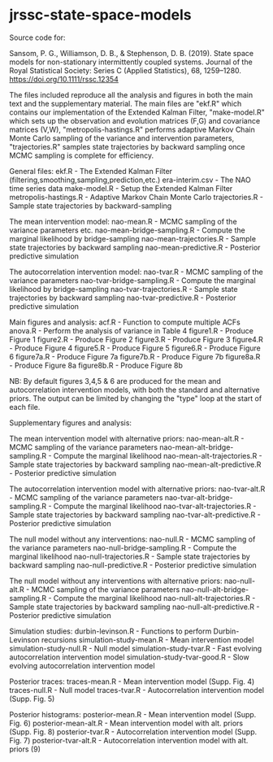# jrssc-state-space-models
Source code for:

Sansom, P. G., Williamson, D. B., & Stephenson, D. B. (2019). State space models for non-stationary intermittently coupled systems. Journal of the Royal Statistical Society: Series C (Applied Statistics), 68, 1259–1280. https://doi.org/10.1111/rssc.12354


The files included reproduce all the analysis and figures in both the main text
and the supplementary material. The main files are "ekf.R" which contains our
implementation of the Extended Kalman Filter, "make-model.R" which sets up the
observation and evolution matrices (F,G) and covariance matrices (V,W), 
"metropolis-hastings.R" performs adaptive Markov Chain Monte Carlo sampling of
the variance and intervention parameters, "trajectories.R" samples state
trajectories by backward sampling once MCMC sampling is complete for efficiency.


General files:
ekf.R                 - The Extended Kalman Filter
                        (filtering,smoothing,sampling,prediction,etc.)
era-interim.csv       - The NAO time series data
make-model.R          - Setup the Extended Kalman Filter
metropolis-hastings.R - Adaptive Markov Chain Monte Carlo
trajectories.R        - Sample state trajectories by backward-sampling

The mean intervention model:
nao-mean.R                 - MCMC sampling of the variance parameters etc.
nao-mean-bridge-sampling.R - Compute the marginal likelihood by bridge-sampling
nao-mean-trajectories.R    - Sample state trajectories by backward sampling
nao-mean-predictive.R      - Posterior predictive simulation

The autocorrelation intervention model:
nao-tvar.R                 - MCMC sampling of the variance parameters
nao-tvar-bridge-sampling.R - Compute the marginal likelihood by bridge-sampling
nao-tvar-trajectories.R    - Sample state trajectories by backward sampling
nao-tvar-predictive.R      - Posterior predictive simulation

Main figures and analysis:
acf.R      - Function to compute multiple ACFs
anova.R    - Perform the analysis of variance in Table 4
figure1.R  - Produce Figure 1
figure2.R  - Produce Figure 2
figure3.R  - Produce Figure 3
figure4.R  - Produce Figure 4
figure5.R  - Produce Figure 5
figure6.R  - Produce Figure 6
figure7a.R - Produce Figure 7a
figure7b.R - Produce Figure 7b
figure8a.R - Produce Figure 8a
figure8b.R - Produce Figure 8b

NB: By default figures 3,4,5 & 6 are produced for the mean and autocorrelation
intervention models, with both the standard and alternative priors. The output
can be limited by changing the "type" loop at the start of each file.


Supplementary figures and analysis:

The mean intervention model with alternative priors:
nao-mean-alt.R                 - MCMC sampling of the variance parameters
nao-mean-alt-bridge-sampling.R - Compute the marginal likelihood
nao-mean-alt-trajectories.R    - Sample state trajectories by backward sampling
nao-mean-alt-predictive.R      - Posterior predictive simulation

The autocorrelation intervention model with alternative priors:
nao-tvar-alt.R                 - MCMC sampling of the variance parameters
nao-tvar-alt-bridge-sampling.R - Compute the marginal likelihood
nao-tvar-alt-trajectories.R    - Sample state trajectories by backward sampling
nao-tvar-alt-predictive.R      - Posterior predictive simulation

The null model without any interventions:
nao-null.R                     - MCMC sampling of the variance parameters
nao-null-bridge-sampling.R     - Compute the marginal likelihood
nao-null-trajectories.R        - Sample state trajectories by backward sampling
nao-null-predictive.R          - Posterior predictive simulation

The null model without any interventions with alternative priors:
nao-null-alt.R                 - MCMC sampling of the variance parameters
nao-null-alt-bridge-sampling.R - Compute the marginal likelihood
nao-null-alt-trajectories.R    - Sample state trajectories by backward sampling
nao-null-alt-predictive.R      - Posterior predictive simulation

Simulation studies:
durbin-levinson.R            - Functions to perform Durbin-Levinson recursions
simulation-study-mean.R      - Mean intervention model
simulation-study-null.R      - Null model
simulation-study-tvar.R      - Fast evolving autocorrelation intervention model
simulation-study-tvar-good.R - Slow evolving autocorrelation intervention model

Posterior traces:
traces-mean.R - Mean intervention model (Supp. Fig. 4)
traces-null.R - Null model
traces-tvar.R - Autocorrelation intervention model (Supp. Fig. 5)

Posterior histograms:
posterior-mean.R     - Mean intervention model (Supp. Fig. 6)
posterior-mean-alt.R - Mean intervention model with alt. priors (Supp. Fig. 8)
posterior-tvar.R     - Autocorrelation intervention model (Supp. Fig. 7)
posterior-tvar-alt.R - Autocorrelation intervention model with alt. priors (9)
